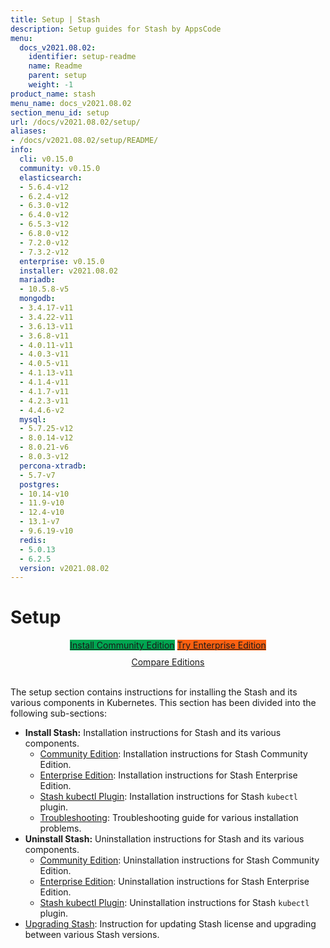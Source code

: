 ```yaml
---
title: Setup | Stash
description: Setup guides for Stash by AppsCode
menu:
  docs_v2021.08.02:
    identifier: setup-readme
    name: Readme
    parent: setup
    weight: -1
product_name: stash
menu_name: docs_v2021.08.02
section_menu_id: setup
url: /docs/v2021.08.02/setup/
aliases:
- /docs/v2021.08.02/setup/README/
info:
  cli: v0.15.0
  community: v0.15.0
  elasticsearch:
  - 5.6.4-v12
  - 6.2.4-v12
  - 6.3.0-v12
  - 6.4.0-v12
  - 6.5.3-v12
  - 6.8.0-v12
  - 7.2.0-v12
  - 7.3.2-v12
  enterprise: v0.15.0
  installer: v2021.08.02
  mariadb:
  - 10.5.8-v5
  mongodb:
  - 3.4.17-v11
  - 3.4.22-v11
  - 3.6.13-v11
  - 3.6.8-v11
  - 4.0.11-v11
  - 4.0.3-v11
  - 4.0.5-v11
  - 4.1.13-v11
  - 4.1.4-v11
  - 4.1.7-v11
  - 4.2.3-v11
  - 4.4.6-v2
  mysql:
  - 5.7.25-v12
  - 8.0.14-v12
  - 8.0.21-v6
  - 8.0.3-v12
  percona-xtradb:
  - 5.7-v7
  postgres:
  - 10.14-v10
  - 11.9-v10
  - 12.4-v10
  - 13.1-v7
  - 9.6.19-v10
  redis:
  - 5.0.13
  - 6.2.5
  version: v2021.08.02
---
```


# Setup

<div style="text-align: center;">
  <a class="button is-link is-medium is-active has-text-weight-normal" href="/docs/v2021.08.02/setup/install/community" style="background:#00A651; width: 18rem;">Install Community Edition</a>
  <a class="button is-info is-medium is-active has-text-weight-normal" href="/docs/v2021.08.02/setup/install/enterprise"  style="background:#FC6011; width: 18rem;">Try Enterprise Edition</a>
  <a style="margin-top: 10px; display: block;" href="/docs/v2021.08.02/concepts/what-is-stash/overview">Compare Editions</a>
</div>
<br>

The setup section contains instructions for installing the Stash and its various components in Kubernetes. This section has been divided into the following sub-sections:

- **Install Stash:** Installation instructions for Stash and its various components.
  - [Community Edition](/docs/v2021.08.02/setup/install/community): Installation instructions for Stash Community Edition.
  - [Enterprise Edition](/docs/v2021.08.02/setup/install/enterprise): Installation instructions for Stash Enterprise Edition.
  - [Stash kubectl Plugin](/docs/v2021.08.02/setup/install/kubectl_plugin): Installation instructions for Stash `kubectl` plugin.
  - [Troubleshooting](/docs/v2021.08.02/setup/install/troubleshoting): Troubleshooting guide for various installation problems.
- **Uninstall Stash:** Uninstallation instructions for Stash and its various components.
  - [Community Edition](/docs/v2021.08.02/setup/uninstall/community): Uninstallation instructions for Stash Community Edition.
  - [Enterprise Edition](/docs/v2021.08.02/setup/uninstall/enterprise): Uninstallation instructions for Stash Enterprise Edition.
  - [Stash kubectl Plugin](/docs/v2021.08.02/setup/uninstall/kubectl_plugin): Uninstallation instructions for Stash `kubectl` plugin.
- [Upgrading Stash](/docs/v2021.08.02/setup/upgrade/): Instruction for updating Stash license and upgrading between various Stash versions.
